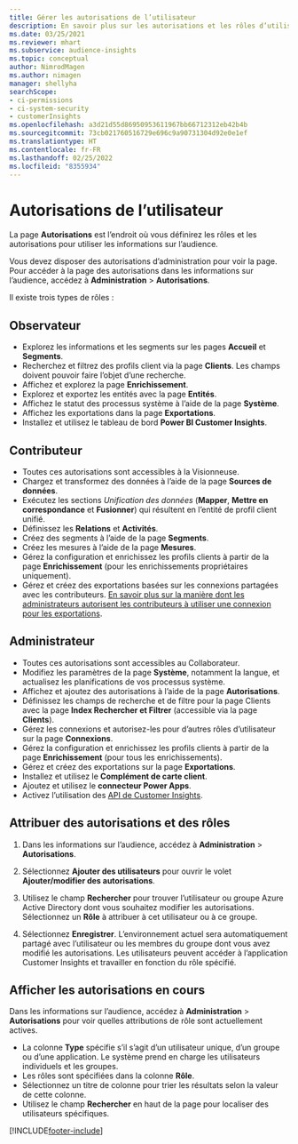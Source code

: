 ```yaml
---
title: Gérer les autorisations de l’utilisateur
description: En savoir plus sur les autorisations et les rôles d’utilisateur.
ms.date: 03/25/2021
ms.reviewer: mhart
ms.subservice: audience-insights
ms.topic: conceptual
author: NimrodMagen
ms.author: nimagen
manager: shellyha
searchScope:
- ci-permissions
- ci-system-security
- customerInsights
ms.openlocfilehash: a3d21d55d86950953611967bb66712312eb42b4b
ms.sourcegitcommit: 73cb021760516729e696c9a90731304d92e0e1ef
ms.translationtype: HT
ms.contentlocale: fr-FR
ms.lasthandoff: 02/25/2022
ms.locfileid: "8355934"
---
```

# <a name="user-permissions"></a>Autorisations de l’utilisateur

La page **Autorisations** est l’endroit où vous définirez les rôles et les autorisations pour utiliser les informations sur l’audience.

Vous devez disposer des autorisations d’administration pour voir la page. Pour accéder à la page des autorisations dans les informations sur l’audience, accédez à **Administration** > **Autorisations**.

Il existe trois types de rôles :

## <a name="viewer"></a>Observateur

- Explorez les informations et les segments sur les pages **Accueil** et **Segments**.
- Recherchez et filtrez des profils client via la page **Clients**. Les champs doivent pouvoir faire l’objet d’une recherche.
- Affichez et explorez la page **Enrichissement**.
- Explorez et exportez les entités avec la page **Entités**.
- Affichez le statut des processus système à l’aide de la page **Système**.
- Affichez les exportations dans la page **Exportations**.
- Installez et utilisez le tableau de bord **Power BI Customer Insights**.

## <a name="contributor"></a>Contributeur

- Toutes ces autorisations sont accessibles à la Visionneuse.
- Chargez et transformez des données à l’aide de la page **Sources de données**.
- Exécutez les sections *Unification des données* (**Mapper**, **Mettre en correspondance** et **Fusionner**) qui résultent en l’entité de profil client unifié.
- Définissez les **Relations** et **Activités**.
- Créez des segments à l’aide de la page **Segments**.
- Créez les mesures à l’aide de la page **Mesures**.
- Gérez la configuration et enrichissez les profils clients à partir de la page **Enrichissement** (pour les enrichissements propriétaires uniquement).
- Gérez et créez des exportations basées sur les connexions partagées avec les contributeurs. [En savoir plus sur la manière dont les administrateurs autorisent les contributeurs à utiliser une connexion pour les exportations](connections.md#allow-contributors-to-use-a-connection-for-exports).

## <a name="administrator"></a>Administrateur

- Toutes ces autorisations sont accessibles au Collaborateur.
- Modifiez les paramètres de la page **Système**, notamment la langue, et actualisez les planifications de vos processus système.
- Affichez et ajoutez des autorisations à l’aide de la page **Autorisations**.
- Définissez les champs de recherche et de filtre pour la page Clients avec la page **Index Rechercher et Filtrer** (accessible via la page **Clients**).
- Gérez les connexions et autorisez-les pour d’autres rôles d’utilisateur sur la page **Connexions**.
- Gérez la configuration et enrichissez les profils clients à partir de la page **Enrichissement** (pour tous les enrichissements).
- Gérez et créez des exportations sur la page **Exportations**.
- Installez et utilisez le **Complément de carte client**.
- Ajoutez et utilisez le **connecteur Power Apps**.
- Activez l’utilisation des [API de Customer Insights](apis.md).

## <a name="assign-roles-and-permissions"></a>Attribuer des autorisations et des rôles

1. Dans les informations sur l’audience, accédez à **Administration** > **Autorisations**.

1. Sélectionnez **Ajouter des utilisateurs** pour ouvrir le volet **Ajouter/modifier des autorisations**.

1. Utilisez le champ **Rechercher** pour trouver l’utilisateur ou groupe Azure Active Directory dont vous souhaitez modifier les autorisations. Sélectionnez un **Rôle** à attribuer à cet utilisateur ou à ce groupe.

1. Sélectionnez **Enregistrer**. L’environnement actuel sera automatiquement partagé avec l’utilisateur ou les membres du groupe dont vous avez modifié les autorisations. Les utilisateurs peuvent accéder à l’application Customer Insights et travailler en fonction du rôle spécifié.

## <a name="view-current-permissions"></a>Afficher les autorisations en cours

Dans les informations sur l’audience, accédez à **Administration** > **Autorisations** pour voir quelles attributions de rôle sont actuellement actives.

- La colonne **Type** spécifie s’il s’agit d’un utilisateur unique, d’un groupe ou d’une application. Le système prend en charge les utilisateurs individuels et les groupes.
- Les rôles sont spécifiées dans la colonne **Rôle**.
- Sélectionnez un titre de colonne pour trier les résultats selon la valeur de cette colonne.
- Utilisez le champ **Rechercher** en haut de la page pour localiser des utilisateurs spécifiques.


[!INCLUDE[footer-include](../includes/footer-banner.md)]

